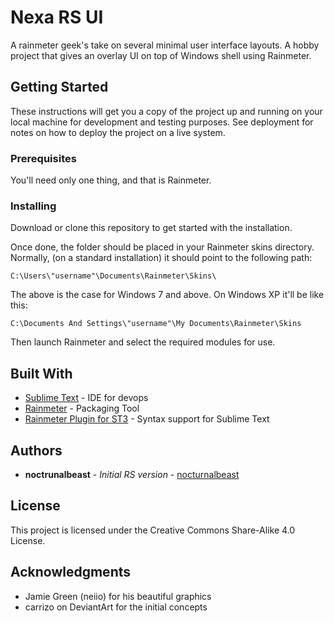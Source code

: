 # Nexa RS UI

A rainmeter geek's take on several minimal user interface layouts. A hobby project that gives an overlay UI on top of Windows shell using Rainmeter.

## Getting Started

These instructions will get you a copy of the project up and running on your local machine for development and testing purposes. See deployment for notes on how to deploy the project on a live system.

### Prerequisites

You'll need only one thing, and that is Rainmeter.

### Installing

Download or clone this repository to get started with the installation.

Once done, the folder should be placed in your Rainmeter skins directory.
Normally, (on a standard installation) it should point to the following path:

```
C:\Users\"username"\Documents\Rainmeter\Skins\
```

The above is the case for Windows 7 and above. On Windows XP it'll be like this:

```
C:\Documents And Settings\"username"\My Documents\Rainmeter\Skins
```

Then launch Rainmeter and select the required modules for use.

## Built With

* [Sublime Text](http://sublimetext.com) - IDE for devops
* [Rainmeter](http://rainmeter.org) - Packaging Tool
* [Rainmeter Plugin for ST3](http://packagecontrol.io/) - Syntax support for Sublime Text

## Authors

* **noctrunalbeast** - *Initial RS version* - [nocturnalbeast](https://github.com/nocturnalbeast)

## License

This project is licensed under the Creative Commons Share-Alike 4.0 License.

## Acknowledgments

* Jamie Green (neiio) for his beautiful graphics
* carrizo on DeviantArt for the initial concepts
